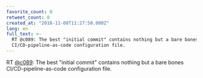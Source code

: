 ```yaml
---
favorite_count: 0
retweet_count: 0
created_at: "2018-11-08T11:27:58.000Z"
lang: en
full_text: >-
  RT @c089: The best "initial commit" contains nothing but a bare bones
  CI/CD-pipeline-as-code configuration file.
---
```


RT [@c089](https://twitter.com/c089): The best "initial commit" contains nothing
but a bare bones CI/CD-pipeline-as-code configuration file.
